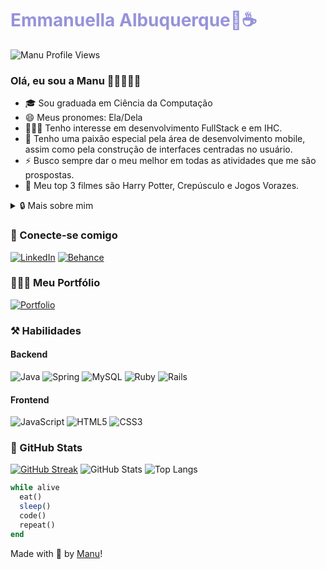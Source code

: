 <h1> 
  <a href="https://www.linkedin.com/in/emmanuella-albuquerque/" style="color: #9693db !important; text-decoration: none; color: inherit;">
    <span>Emmanuella Albuquerque💜☕</span>
  </a>
</h1>

![Manu Profile Views](https://komarev.com/ghpvc/?username=emmanuellaalbuquerque&color=9693db&style=flat-square)

### Olá, eu sou a Manu 👋🏽👩🏽‍💻

- 🎓 Sou graduada em Ciência da Computação
- 😄 Meus pronomes: Ela/Dela
- 👩🏽‍💻 Tenho interesse em desenvolvimento FullStack e em IHC. 
- :art: Tenho uma paixão especial pela área de desenvolvimento mobile, assim como pela construção de interfaces centradas no usuário. 
- :zap: Busco sempre dar o meu melhor em todas as atividades que me são prospostas.
- 🎥 Meu top 3 filmes são Harry Potter, Crepúsculo e Jogos Vorazes. 

<details>
  <summary>🔒️ Mais sobre mim</summary>

  - 🍿 Eu sou aficionada nos filmes, sempre que posso estou revendo algum deles. Outro dia mesmo, eu estava assistindo Em Chamas e o Cálice de Fogo. 
  - 🎮 Gosto de jogos no estilo mundo aberto, como The Witcher 3, e Red Dead Redemption 2, apesar de não ter concluído ainda esse último. Gosto muito também da sequência de jogos de Tomb Raider de 2016.
</details>

### 📲 Conecte-se comigo

[![LinkedIn](https://img.shields.io/badge/LinkedIn-0077B5?style=for-the-badge&logo=linkedin&logoColor=white)](https://www.linkedin.com/in/emmanuella-albuquerque)
[![Behance](https://img.shields.io/badge/Behance-1769ff?style=for-the-badge&logo=behance&logoColor=white)](https://behance.net/emmanuella_albuquerq)

### 👩🏽‍💻 Meu Portfólio

[![Portfolio](https://img.shields.io/badge/Portfolio-white.svg?style=for-the-badge&logo=data:image/svg%2bxml;base64,PHN2ZyB3aWR0aD0iNDAwIiBoZWlnaHQ9IjQwMCIgdmlld0JveD0iMCAwIDQwMCA0MDAiIGZpbGw9Im5vbmUiIHhtbG5zPSJodHRwOi8vd3d3LnczLm9yZy8yMDAwL3N2ZyI+CjxyZWN0IHdpZHRoPSI0MDAiIGhlaWdodD0iNDAwIiByeD0iMjAwIiBmaWxsPSIjOTY5M0RCIi8+Cjwvc3ZnPgo=)](https://manu-portfolio-two.vercel.app)

### ⚒️ Habilidades

#### Backend
<!--- ![Kotlin](https://img.shields.io/badge/kotlin-%237F52FF.svg?style=for-the-badge&logo=kotlin&logoColor=white) -->
![Java](https://img.shields.io/badge/java-%23ED8B00.svg?style=for-the-badge&logo=java&logoColor=white) 
![Spring](https://img.shields.io/badge/spring-%236DB33F.svg?style=for-the-badge&logo=spring&logoColor=white)
![MySQL](https://img.shields.io/badge/mysql-4479A1.svg?style=for-the-badge&logo=mysql&logoColor=white)
![Ruby](https://img.shields.io/badge/ruby-%23CC342D.svg?style=for-the-badge&logo=ruby&logoColor=white)
![Rails](https://img.shields.io/badge/rails-%23CC0000.svg?style=for-the-badge&logo=ruby-on-rails&logoColor=white)

#### Frontend
![JavaScript](https://img.shields.io/badge/JavaScript-F7DF1E?style=for-the-badge&logo=javascript&logoColor=black) 
![HTML5](https://img.shields.io/badge/html5-%23E34F26.svg?style=for-the-badge&logo=html5&logoColor=white) 
![CSS3](https://img.shields.io/badge/css3-%231572B6.svg?style=for-the-badge&logo=css3&logoColor=white)  

### 🎯 GitHub Stats

[![GitHub Streak](https://streak-stats.demolab.com/?user=emmanuellaalbuquerque&theme=graywhite&background=9693db&border=9693db&dates=ffffffb3)](https://git.io/streak-stats)
![GitHub Stats](https://github-readme-stats.vercel.app/api?username=emmanuellaalbuquerque&theme=transparent&bg_color=9693db&border_color=9693db&show_icons=true&icon_color=1f2023&title_color=1f2023&text_color=ffffffb3)
![Top Langs](https://github-readme-stats-git-masterrstaa-rickstaa.vercel.app/api/top-langs/?username=emmanuellaalbuquerque&layout=compact&bg_color=9693db&border_color=9693db&title_color=1f2023&text_color=ffffffb3&langs_count=8&hide=jupyter%20notebook,pov-ray%20sdl)

<!---
### 🚀 Meus Principais Projetos Pessoais

[![Repo Cade Buffet](https://github-readme-stats.vercel.app/api/pin/?username=emmanuellaalbuquerque&repo=cadebuffet&bg_color=9693db&border_color=9693db&show_icons=true&icon_color=1f2023&title_color=1f2023&text_color=ffffffb3)](https://github.com/EmmanuellaAlbuquerque/CadeBuffet)
[![Repo Cade Buffet](https://github-readme-stats.vercel.app/api/pin/?username=emmanuellaalbuquerque&repo=cinetecaHub&bg_color=9693db&border_color=9693db&show_icons=true&icon_color=1f2023&title_color=1f2023&text_color=ffffffb3)](https://github.com/EmmanuellaAlbuquerque/CinetecaHub)
[![Repo Cade Buffet](https://github-readme-stats.vercel.app/api/pin/?username=emmanuellaalbuquerque&repo=watched&bg_color=9693db&border_color=9693db&show_icons=true&icon_color=1f2023&title_color=1f2023&text_color=ffffffb3)](https://github.com/EmmanuellaAlbuquerque/Watched)
[![Repo DIO Lab Open Source](https://github-readme-stats.vercel.app/api/pin/?username=emmanuellaalbuquerque&repo=dio-lab-open-source&bg_color=9693db&border_color=9693db&show_icons=true&icon_color=1f2023&title_color=1f2023&text_color=ffffffb3)](https://github.com/emmanuellaalbuquerque/dio-lab-open-source)
-->

```ruby
while alive
  eat()
  sleep()
  code()
  repeat()
end
```

Made with 💜 by [Manu](https://github.com/EmmanuellaAlbuquerque)!
